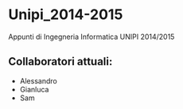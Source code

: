 # Unipi_2014-2015
Appunti di Ingegneria Informatica UNIPI 2014/2015

## Collaboratori attuali:
 - Alessandro
 - Gianluca
 - Sam
